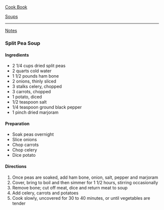 [Cook Book](https://github.com/vmsmith/CookBook/blob/master/README.md)  

[Soups](https://github.com/vmsmith/CookBook/blob/master/soups.md)  

-----  

[Notes](https://github.com/vmsmith/CookBook/blob/master/notes.md)  

### Split Pea Soup  

#### Ingredients  

* 2 1/4 cups dried split peas  
* 2 quarts cold water  
* 1 1/2 pounds ham bone  
* 2 onions, thinly sliced  
* 3 stalks celery, chopped  
* 3 carrots, chopped  
* 1 potato, diced  
* 1/2 teaspoon salt  
* 1/4 teaspoon ground black pepper  
* 1 pinch dried marjoram  

#### Preparation  

* Soak peas overnight  
* Slice onions  
* Chop carrots 
* Chop celery  
* Dice potato  


#### Directions  

1. Once peas are soaked, add ham bone, onion, salt, pepper and marjoram   
2. Cover, bring to boil and then simmer for 1 1/2 hours, stirring occasionally  
3. Remove bone; cut off meat, dice and return meat to soup   
4. Add celery, carrots and potatoes   
5. Cook slowly, uncovered for 30 to 40 minutes, or until vegetables are tender  
